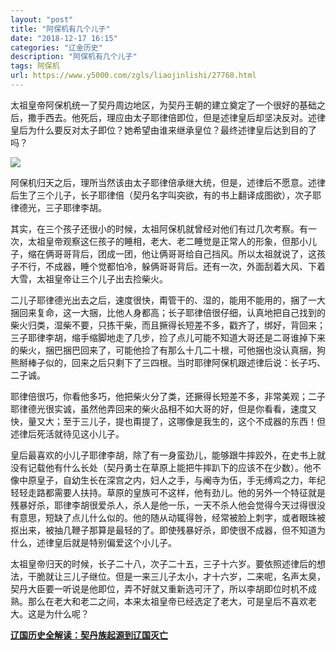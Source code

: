 ```yaml
---
layout: "post"
title: "阿保机有几个儿子"
date: "2018-12-17 16:15"
categories: "辽金历史"
description: "阿保机有几个儿子"
tags: 阿保机
url: https://www.y5000.com/zgls/liaojinlishi/27768.html
---
```






太祖皇帝阿保机统一了契丹周边地区，为契丹王朝的建立奠定了一个很好的基础之后，撒手西去。他死后，理应由太子耶律倍即位，但是述律皇后却坚决反对。述律皇后为什么要反对太子即位？她希望由谁来继承皇位？最终述律皇后达到目的了吗？

![](https://img.y5000.com/uploads/allimg/180118/8-1P11P94S5647.jpg)

阿保机归天之后，理所当然该由太子耶律倍承继大统，但是，述律后不愿意。述律后生了三个儿子，长子耶律倍（契丹名字叫突欲，有的书上翻译成图欲），次子耶律德光，三子耶律李胡。

其实，在三个孩子还很小的时候，太祖阿保机就曾经对他们有过几次考察。有一次，太祖皇帝观察这仨孩子的睡相，老大、老二睡觉是正常人的形象，但那小儿子，缩在俩哥哥背后，团成一团，他让俩哥哥给自己挡风。所以太祖就说了，这孩子不行，不成器，睡个觉都怕冷，躲俩哥哥背后。还有一次，外面刮着大风、下着大雪，太祖皇帝让三个儿子出去捡柴火。

二儿子耶律德光出去之后，速度很快，甭管干的、湿的，能用不能用的，捆了一大捆回来复命，这一大捆，比他人身都高；长子耶律倍很仔细，认真地把自己找到的柴火归类，湿柴不要，只拣干柴，而且撅得长短差不多，戳齐了，绑好，背回来；三子耶律李胡，缩手缩脚地走了几步，捡了点儿可能不知道大哥还是二哥谁掉下来的柴火，捆巴捆巴回来了，可能他捡了有那么十几二十根，可他捆也没认真捆，狗熊掰棒子似的，回来之后只剩下了三四根。当时耶律阿保机跟述律后说：长子巧、二子诚。

耶律倍很巧，你看他多巧，他把柴火分了类，还撅得长短差不多，非常美观；二子耶律德光很实诚，虽然他弄回来的柴火品相不如大哥的好，但是你看看，速度又快，量又大；至于三儿子，提也甭提了，这哪像是我生的，这个不成器的东西！但述律后死活就待见这小儿子。

皇后最喜欢的小儿子耶律李胡，除了有一身蛮劲儿，能够跟牛摔跤外，在史书上就没有记载他有什么长处（契丹勇士在草原上能把牛摔趴下的应该不在少数）。他不像中原皇子，自幼生长在深宫之内，妇人之手，与阉寺为伍，手无缚鸡之力，年纪轻轻走路都需要人扶持。草原的皇族可不这样，他有劲儿。他的另外一个特征就是残暴好杀，耶律李胡很爱杀人，杀人是他一乐，一天不杀人他会觉得今天过得很没有意思，短缺了点儿什么似的。他的随从动辄得咎，经常被脸上刺字，或者眼珠被抠出来，被抽几鞭子那算是最轻的了。即使残暴好杀，即使很不成器，但不知道为什么，述律皇后就是特别偏爱这个小儿子。

太祖皇帝归天的时候，长子二十八，次子二十五，三子十六岁。要依照述律后的想法，干脆就让三儿子继位。但是一来三儿子太小，才十六岁，二来呢，名声太臭，契丹大臣要一听说是他即位，弄不好就又重新选可汗了，所以李胡即位时机不成熟。那么在老大和老二之间，本来太祖皇帝已经选定了老大，可是皇后不喜欢老大。这是为什么呢？

**[辽国历史全解读：契丹族起源到辽国灭亡](https://www.y5000.com/zgls/liaojinlishi/2018/0118/27796.html)**
